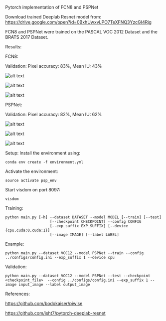 Pytorch implementation of FCN8 and PSPNet

Download trained Deeplab Resnet model from:
https://drive.google.com/open?id=0BxhUwxvLPO7TeXFNQ3YzcGI4Rjg

FCN8 and PSPNet were trained on the PASCAL VOC 2012 Dataset and the BRATS 2017 Dataset.

Results:

FCN8:

Validation: Pixel accuracy: 83%, Mean IU: 43%

![alt text](https://github.com/mehtanihar/pspnet/blob/master/results/FCN%20VOC%20train/loss.png)

![alt text](https://github.com/mehtanihar/pspnet/blob/master/results/FCN%20VOC%20train/acc.png)

![alt text](https://github.com/mehtanihar/pspnet/blob/master/results/FCN%20VOC%20train/mean_IU.png)

PSPNet: 

Validation: Pixel accuracy: 82%, Mean IU: 62%

![alt text](https://github.com/mehtanihar/pspnet/blob/master/results/PSPNet%20VOC/loss.png)

![alt text](https://github.com/mehtanihar/pspnet/blob/master/results/PSPNet%20VOC/acc.png)

![alt text](https://github.com/mehtanihar/pspnet/blob/master/results/PSPNet%20VOC/mean_IU.png)

Setup:
Install the environment using:
```
conda env create -f environment.yml
```

Activate the environment:
```
source activate psp_env
```

Start visdom on port 8097:
```
visdom
```

Training:
```
python main.py [-h] --dataset DATASET --model MODEL [--train] [--test]
                    [--checkpoint CHECKPOINT] --config CONFIG
                    [--exp_suffix EXP_SUFFIX] [--device {cpu,cuda:0,cuda:1}]
                    [--image IMAGE] [--label LABEL]
```

Example: 
```
python main.py --dataset VOC12 --model PSPNet --train --config ../configs/config.ini --exp_suffix 1 --device cpu
```

Validation:
```
python main.py --dataset VOC12 --model PSPNet --test --checkpoint <checkpoint_file>  --config ../configs/config.ini --exp_suffix 1 --image input_image --label output_image
```

References:

https://github.com/bodokaiser/piwise

https://github.com/isht7/pytorch-deeplab-resnet
